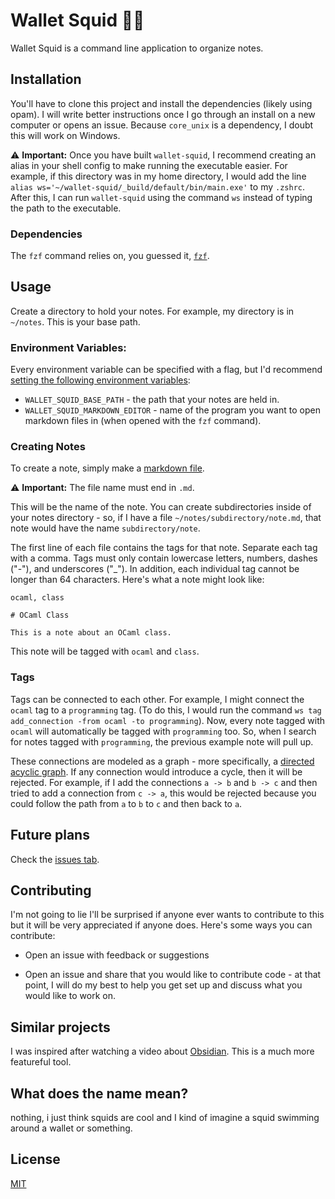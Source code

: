 # Wallet Squid 💼🦑

Wallet Squid is a command line application to organize notes.

## Installation

You'll have to clone this project and install the dependencies (likely using opam). I
will write better instructions once I go through an install on a new computer or opens
an issue.  Because `core_unix` is a dependency, I doubt this will work on Windows.

⚠️ **Important:** Once you have built `wallet-squid`, I recommend creating an alias in
your shell config to make running the executable easier. For example, if this directory
was in my home directory, I would add the line
`alias ws='~/wallet-squid/_build/default/bin/main.exe'` to my `.zshrc`. After this, I
can run `wallet-squid` using the command `ws` instead of typing the path to the
executable.

### Dependencies

The `fzf` command relies on, you guessed it, [`fzf`](https://github.com/junegunn/fzf).

## Usage

Create a directory to hold your notes.  For example, my directory is in `~/notes`.  This
is your base path.

### Environment Variables:

Every environment variable can be specified with a flag, but I'd recommend [setting the
following environment variables](https://www.freecodecamp.org/news/how-to-set-an-environment-variable-in-linux/):

* `WALLET_SQUID_BASE_PATH` - the path that your notes are held in.
* `WALLET_SQUID_MARKDOWN_EDITOR` - name of the program you want to open markdown files
in (when opened with the `fzf` command).

### Creating Notes

To create a note, simply make a [markdown file](https://www.markdownguide.org/).

⚠️ **Important:** The file name must end in `.md`.

This will be the name of the note. You
can create subdirectories inside of your notes directory - so, if I have a file
`~/notes/subdirectory/note.md`, that note would have the name `subdirectory/note`.

The first line of each file contains the tags for that note.  Separate each tag with a
comma.  Tags must only contain lowercase letters, numbers, dashes ("-"), and underscores
("_").  In addition, each individual tag cannot be longer than 64 characters. Here's
what a note might look like:

```
ocaml, class

# OCaml Class

This is a note about an OCaml class.
```

This note will be tagged with `ocaml` and `class`.

### Tags

Tags can be connected to each other.  For example, I might connect the `ocaml` tag to a
`programming` tag.  (To do this, I would run the command
`ws tag add_connection -from ocaml -to programming`).  Now, every note tagged with `ocaml` will
automatically be tagged with `programming` too. So, when I search for notes tagged with
`programming`, the previous example note will pull up.

These connections are modeled as a graph - more specifically, a [directed acyclic
graph](https://www.ibm.com/think/topics/directed-acyclic-graph).  If any connection
would introduce a cycle, then it will be rejected.  For example, if I add the
connections `a -> b` and `b -> c` and then tried to add a connection from `c -> a`, this
would be rejected because you could follow the path from `a` to `b` to `c` and then back
to `a`.

## Future plans

Check the [issues tab](https://github.com/LeedsJohn/wallet-squid/issues).

## Contributing

I'm not going to lie I'll be surprised if anyone ever wants to contribute to this but it
will be very appreciated if anyone does.  Here's some ways you can contribute:

* Open an issue with feedback or suggestions

* Open an issue and share that you would like to contribute code - at that point, I will
  do my best to help you get set up and discuss what you would like to work on.

## Similar projects

I was inspired after watching a video about [Obsidian](https://obsidian.md/).  This is a
much more featureful tool.

## What does the name mean?

nothing, i just think squids are cool and I kind of imagine a squid swimming around a
wallet or something.

## License

[MIT](https://github.com/LeedsJohn/wallet-squid/blob/main/LICENSE)

